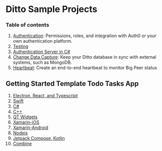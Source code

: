 # Ditto Sample Projects


### Table of contents

1. [Authentication](https://github.com/getditto/sample-authentication-permissions): Permissions, roles, and integration with Auth0 or your own authentication platform.
1. [Testing](/testing)
1. [Authentication Server in C#](/c-sharp-server)
1. [Change Data Capture](https://github.com/getditto/external-sync): Keep your Ditto database in sync with external systems, such as MongoDB.
1. [Heartbeat](https://github.com/getditto/heartbeat): Create an end-to-end heartbeat to monitor Big Peer status 

## Getting Started Template Todo Tasks App
1. [Electron, React, and Typescript](https://github.com/getditto/template-app-electron-react-ts-todo)
2. [Swift](https://github.com/getditto/template-app-swift-todo)
3. [C#](https://github.com/getditto/template-app-csharp-todo)
4. [C++](https://github.com/getditto/template-app-cpp-todo)
5. [QT Widgets](https://github.com/getditto/samples/tree/main/qt-widgets)
6. [Xamarin-iOS](https://github.com/getditto/template-app-xamarin-ios-todo)
7. [Xamarin-Android](https://github.com/getditto/template-app-xamarin-android-todo)
8. [Nodejs](https://github.com/getditto/template-app-nodejs-todo)
9. [Jetpack Compose, Kotlin](https://github.com/getditto/template-app-jetpack-compose-kotlin-todo)
10. [Combine](https://github.com/getditto/Sample-app-Combine)

